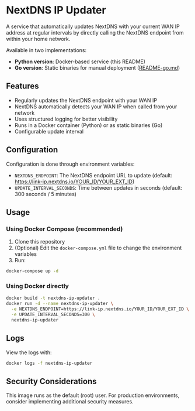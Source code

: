 # NextDNS IP Updater

A service that automatically updates NextDNS with your current WAN IP address at regular intervals by directly calling the NextDNS endpoint from within your home network.

Available in two implementations:
- **Python version**: Docker-based service (this README)
- **Go version**: Static binaries for manual deployment ([README-go.md](README-go.md))

## Features

- Regularly updates the NextDNS endpoint with your WAN IP
- NextDNS automatically detects your WAN IP when called from your network
- Uses structured logging for better visibility
- Runs in a Docker container (Python) or as static binaries (Go)
- Configurable update interval

## Configuration

Configuration is done through environment variables:

- `NEXTDNS_ENDPOINT`: The NextDNS endpoint URL to update (default: https://link-ip.nextdns.io/YOUR_ID/YOUR_EXT_ID)
- `UPDATE_INTERVAL_SECONDS`: Time between updates in seconds (default: 300 seconds / 5 minutes)

## Usage

### Using Docker Compose (recommended)

1. Clone this repository
2. (Optional) Edit the `docker-compose.yml` file to change the environment variables
3. Run:

```bash
docker-compose up -d
```

### Using Docker directly

```bash
docker build -t nextdns-ip-updater .
docker run -d --name nextdns-ip-updater \
  -e NEXTDNS_ENDPOINT=https://link-ip.nextdns.io/YOUR_ID/YOUR_EXT_ID \
  -e UPDATE_INTERVAL_SECONDS=300 \
  nextdns-ip-updater
```

## Logs

View the logs with:

```bash
docker logs -f nextdns-ip-updater
```

## Security Considerations

This image runs as the default (root) user. For production environments, consider implementing additional security measures.
